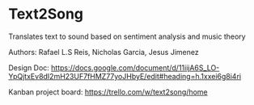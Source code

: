 # Text2Song
Translates text to sound based on sentiment analysis and music theory

Authors: Rafael L.S Reis, Nicholas Garcia, Jesus Jimenez


Design Doc: https://docs.google.com/document/d/11iijA6S_LO-YpQjtxEv8dI2mH23UF7fHMZ77yoJHbyE/edit#heading=h.1xxei6g8i4ri

Kanban project board: https://trello.com/w/text2song/home
